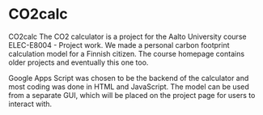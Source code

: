 # CO2calc

CO2calc
The CO2 calculator is a project for the Aalto University course ELEC-E8004 - Project work. We made a personal carbon footprint calculation model for a Finnish citizen. The course homepage contains older projects and eventually this one too.

Google Apps Script was chosen to be the backend of the calculator and most coding was done in HTML and JavaScript. The model can be used from a separate GUI, which will be placed on the project page for users to interact with.
